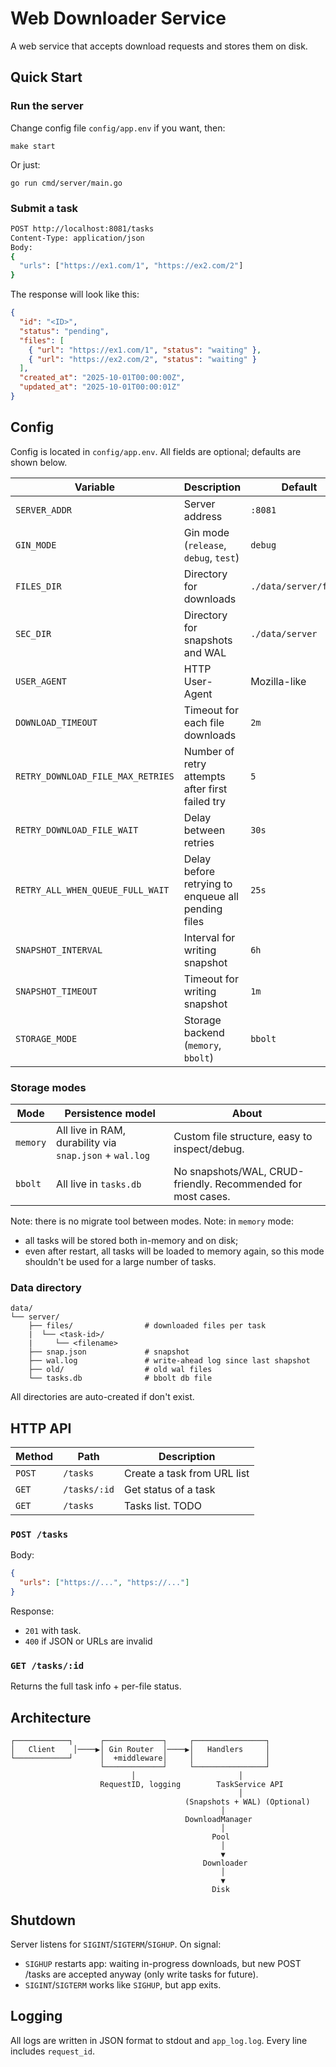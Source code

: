 # Web Downloader Service

A web service that accepts download requests and stores them on disk.

## Quick Start

### Run the server

Change config file `config/app.env` if you want, then:
```
make start
```
Or just:
```
go run cmd/server/main.go
```

### Submit a task

```bash
POST http://localhost:8081/tasks
Content-Type: application/json
Body:
{
  "urls": ["https://ex1.com/1", "https://ex2.com/2"]
}
```

The response will look like this:

```json
{
  "id": "<ID>",
  "status": "pending",
  "files": [
    { "url": "https://ex1.com/1", "status": "waiting" },
    { "url": "https://ex2.com/2", "status": "waiting" }
  ],
  "created_at": "2025-10-01T00:00:00Z",
  "updated_at": "2025-10-01T00:00:01Z"
}
```

## Config

Config is located in `config/app.env`. All fields are optional; defaults are shown below.

| Variable                         | Description                                        | Default               |
|----------------------------------|----------------------------------------------------|-----------------------|
| `SERVER_ADDR`                    | Server address                                     | `:8081`               |
| `GIN_MODE`                       | Gin mode (`release`, `debug`, `test`)              | `debug`               |
| `FILES_DIR`                      | Directory for downloads                            | `./data/server/files` |
| `SEC_DIR`                        | Directory for snapshots and WAL                    | `./data/server`       |
| `USER_AGENT`                     | HTTP User-Agent                                    | Mozilla-like          |
| `DOWNLOAD_TIMEOUT`               | Timeout for each file downloads                    | `2m`                  |
| `RETRY_DOWNLOAD_FILE_MAX_RETRIES`| Number of retry attempts after first failed try    | `5`                   |
| `RETRY_DOWNLOAD_FILE_WAIT`       | Delay between retries                              | `30s`                 |
| `RETRY_ALL_WHEN_QUEUE_FULL_WAIT` | Delay before retrying to enqueue all pending files | `25s`                 |
| `SNAPSHOT_INTERVAL`              | Interval for writing snapshot                      | `6h`                  |
| `SNAPSHOT_TIMEOUT`               | Timeout for writing snapshot                       | `1m`                  |
| `STORAGE_MODE`                   | Storage backend (`memory`, `bbolt`)                | `bbolt`               |


### Storage modes

| Mode      | Persistence model                                         | About                                                        |
|-----------|-----------------------------------------------------------|--------------------------------------------------------------|
| `memory`  | All live in RAM, durability via `snap.json` + `wal.log` | Custom file structure, easy to inspect/debug.                |
| `bbolt`   | All live in `tasks.db`                                  | No snapshots/WAL, CRUD-friendly. Recommended for most cases. |

Note: there is no migrate tool between modes.
Note: in `memory` mode:
- all tasks will be stored both in-memory and on disk;
- even after restart, all tasks will be loaded to memory again, so this mode shouldn't be used for a large number of tasks.

### Data directory

```
data/
└── server/
    ├── files/                # downloaded files per task
    |  └── <task-id>/
    |     └── <filename>
    ├── snap.json             # snapshot
    ├── wal.log               # write-ahead log since last shapshot
    ├── old/                  # old wal files
    └── tasks.db              # bbolt db file 
```

All directories are auto-created if don't exist.


## HTTP API

| Method | Path          | Description                            |
|--------|---------------|----------------------------------------|
| `POST` | `/tasks`      | Create a task from URL list            |
| `GET`  | `/tasks/:id`  | Get status of a task                   |
| `GET`  | `/tasks`      | Tasks list. TODO                       |

### `POST /tasks`

Body:

```json
{
  "urls": ["https://...", "https://..."]
}
```

Response:
- `201` with task.
- `400` if JSON or URLs are invalid

### `GET /tasks/:id`

Returns the full task info + per-file status.


## Architecture

```
┌────────────┐      ┌─────────────┐     ┌────────────────┐
│   Client    │────▶│ Gin Router  │────▶│   Handlers     │
└────────────┘      │  +middleware│     │                │
                    └─────────────┘     └────────────────┘
                           │                       │             
                    RequestID, logging        TaskService API
                                                   │                      
                                       (Snapshots + WAL) (Optional)
                                               │
                                       DownloadManager
                                               │
                                             Pool
                                               │
                                               ▼
                                           Downloader
                                               │
                                               ▼
                                             Disk
```


## Shutdown

Server listens for `SIGINT`/`SIGTERM`/`SIGHUP`. On signal:
- `SIGHUP` restarts app: waiting in-progress downloads, but new POST /tasks are accepted anyway (only write tasks for future).
- `SIGINT`/`SIGTERM` works like `SIGHUP`, but app exits.

## Logging

All logs are written in JSON format to stdout and `app_log.log`. Every line includes `request_id`.

